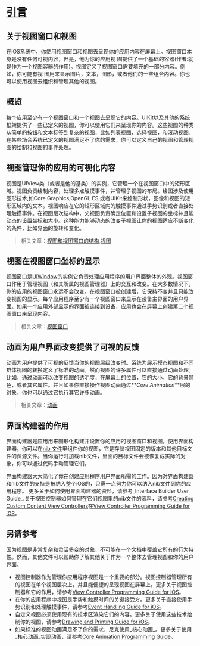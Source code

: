 # [引言](https://developer.apple.com/library/ios/documentation/WindowsViews/Conceptual/ViewPG_iPhoneOS/Introduction/Introduction.html#//apple_ref/doc/uid/TP40009503-CH1-SW2)

## 关于视图窗口和视图  
  在iOS系统中，你使用视图窗口和视图去呈现你的应用内容在屏幕上。视图窗口本身是没有任何可视内容，但是，他为你的应用视
图提供了一个基础的容器(作者:就是作为一个视图容器的作用)。视图定义了视图窗口需要填充的一部分内容。例如，你可能有视
图用来显示图片，文本，图形，或者他们的一些组合内容。你也可以使用视图去组织和管理其他的视图。

## 概览
  每个应用至少有一个视图窗口和一个视图去呈现它的内容。UIKit以及其他的系统框架提供了一些已定义的视图，你可以使用它们来呈现你的内容。这些视图的种类从简单的按钮和文本标签到复杂的视图，比如列表视图，选择视图，和滚动视图。在某些场合系统已定义的视图满足不了你的需求，你可以定义自己的视图和管理视图的绘制和视图的事件处理。  

## 视图管理你的应用的可视化内容
视图是UIView类（或者是他的基类）的实例，它管理一个在视图窗口中的矩形区域。视图负责绘制内容，处理多点触摸事件，并管理子视图的布局。绘图涉及使用图形技术,如Core Graphics,OpenGL ES,或者UIKit来绘制形状，图像和视图的矩形区域内的文本。视图响应在它的矩形区域内的触摸事件通过手势识别或者直接处理触摸事件。在视图层次结构中，父视图负责确定位置和设置子视图的坐标并且能动态的设置坐标和大小。这种能力能够动态的改变子视图让你的视图适应不断变化的条件，比如界面的旋转和变化。

> 相关文章：[视图和视图窗口的结构](https://developer.apple.com/library/ios/documentation/WindowsViews/Conceptual/ViewPG_iPhoneOS/WindowsandViews/WindowsandViews.html#//apple_ref/doc/uid/TP40009503-CH2-SW1),[视图](https://developer.apple.com/library/ios/documentation/WindowsViews/Conceptual/ViewPG_iPhoneOS/CreatingViews/CreatingViews.html#//apple_ref/doc/uid/TP40009503-CH5-SW1)

## 视图在视图窗口坐标的显示
视图窗口是[UIWindow](https://developer.apple.com/library/ios/documentation/UIKit/Reference/UIWindow_Class/index.html#//apple_ref/occ/cl/UIWindow)的实例它负责处理应用程序的用户界面整体的外观。视图窗口作用于管理视图（和其所属的视图管理器）上的交互和改变。在大多数情况下，你的应用的视图窗口永远不会改变。在视图窗口被创建后，它保持不变并且只能改变视图的显示。每个应用程序至少有一个视图窗口来显示在设备主界面的用户界面。如果一个应用外部显示的界面被连接到设备，应用也会在屏幕上创建第二个视图窗口来呈现内容。

> 相关文章：[视图窗口](https://developer.apple.com/library/ios/documentation/WindowsViews/Conceptual/ViewPG_iPhoneOS/CreatingWindows/CreatingWindows.html#//apple_ref/doc/uid/TP40009503-CH4-SW1)

## 动画为用户界面改变提供了可视的反馈
动画为用户提供了可视的反馈当你的视图层级改变时。系统为展示模态视图和不同群体视图的转换定义了标准的动画。然而视图的许多属性可以直接通过动画处理。比如，通过动画可以改变视图的透明度，在屏幕上的位置，它的大小，它的背景颜色，或者其它属性。并且如果你直接操作视图动画通过**_Core Animation_**层的对象，你也可以通过它执行其它许多动画。

> 相关文章：[动画](https://developer.apple.com/library/ios/documentation/WindowsViews/Conceptual/ViewPG_iPhoneOS/AnimatingViews/AnimatingViews.html#//apple_ref/doc/uid/TP40009503-CH6-SW1)

## 界面构建器的作用
界面构建器是应用用来图形化构建并设置你的应用的视图窗口和视图。使用界面构建器，你可以在[nib 文件](https://developer.apple.com/library/ios/documentation/WindowsViews/Conceptual/ViewPG_iPhoneOS/Introduction/Introduction.html#//apple_ref/doc/uid/TP40009503)里组件你的视图，它是存储视图固定的版本和其他目标文件的资源文件。当你运行时加载nib文件，里面的目标文件会被恢复成实际的对象，你可以通过代码手动管理它们。

界面构建器大大简化了你在创建应用程序用户界面所需的工作。因为对界面构建器和nib文件的支持是被纳入整个iOS的，只需一点努力你可以纳入nib文件到你的应用程序。
更多关于如何使用界面构建器的资料，请参考_Interface Builder User Guide_.关于视图控制器如何管理在它们视图里的nib文件的资料，请参考[Creating Custom Content View Controllers](https://developer.apple.com/library/ios/featuredarticles/ViewControllerPGforiPhoneOS/BasicViewControllers/BasicViewControllers.html#//apple_ref/doc/uid/TP40007457-CH101)在[View Controller Programming Guide for iOS](https://developer.apple.com/library/ios/featuredarticles/ViewControllerPGforiPhoneOS/BasicViewControllers/BasicViewControllers.html#//apple_ref/doc/uid/TP40007457-CH101)。

## 另请参考
因为视图是非常复杂和灵活多变的对象，不可能在一个文档中覆盖它所有的行为特性。然而，其他文件可以帮助你了解其他关于作为一个整体去管理视图和你的用户界面。
* 视图控制器作为管理你应用程序视图是一个重要的部分。视图控制器管理所有的视图在单个视图层次上，并且能便捷的呈现视图在屏幕上。更多关于视图控制器和它的作用，请参考[View Controller Programming Guide for iOS](https://developer.apple.com/library/ios/featuredarticles/ViewControllerPGforiPhoneOS/Introduction/Introduction.html#//apple_ref/doc/uid/TP40007457)。
* 在你的应用程序中视图是手势和触摸时间的关键接受方。更多关于直接使用手势识别和处理触摸事件，请参考[Event Handling Guide for iOS](https://developer.apple.com/library/ios/documentation/EventHandling/Conceptual/EventHandlingiPhoneOS/Introduction/Introduction.html#//apple_ref/doc/uid/TP40009541)。
* 自定义视图必须使用现有的技术区渲染它们的内容。更多关于使用这些技术绘制你的视图，请参考[Drawing and Printing Guide for iOS](https://developer.apple.com/library/ios/documentation/2DDrawing/Conceptual/DrawingPrintingiOS/Introduction/Introduction.html#//apple_ref/doc/uid/TP40010156)。
* 如果标准的视图动画满足不了你的需求，尼克使用_核心动画_。更多关于使用_核心动画_实现动画，请参考[Core Animation Programming Guide](https://developer.apple.com/library/ios/documentation/Cocoa/Conceptual/CoreAnimation_guide/Introduction/Introduction.html#//apple_ref/doc/uid/TP40004514)。
